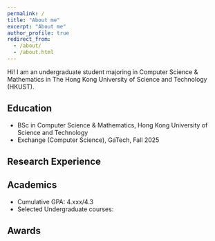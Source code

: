 ```yaml
---
permalink: /
title: "About me"
excerpt: "About me"
author_profile: true
redirect_from: 
  - /about/
  - /about.html
---
```


Hi! I am an undergraduate student majoring in Computer Science & Mathematics in The Hong Kong University of Science and Technology (HKUST).

## Education

- BSc in Computer Science & Mathematics, Hong Kong University of Science and Technology
- Exchange (Computer Science), GaTech, Fall 2025

## Research Experience

## Academics

- Cumulative GPA: 4.xxx/4.3
- Selected Undergraduate courses:

## Awards
